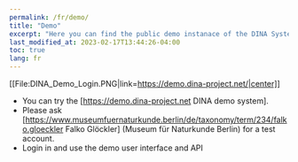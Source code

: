 ```yaml
---
permalink: /fr/demo/
title: "Demo"
excerpt: "Here you can find the public demo instanace of the DINA System"
last_modified_at: 2023-02-17T13:44:26-04:00
toc: true
lang: fr
---
```


[[File:DINA_Demo_Login.PNG|link=https://demo.dina-project.net/|center]]
* You can try the [https://demo.dina-project.net DINA demo system].
* Please ask [https://www.museumfuernaturkunde.berlin/de/taxonomy/term/234/falko.gloeckler Falko Glöckler] (Museum für Naturkunde Berlin) for a test account.
* Login in and use the demo user interface and API
